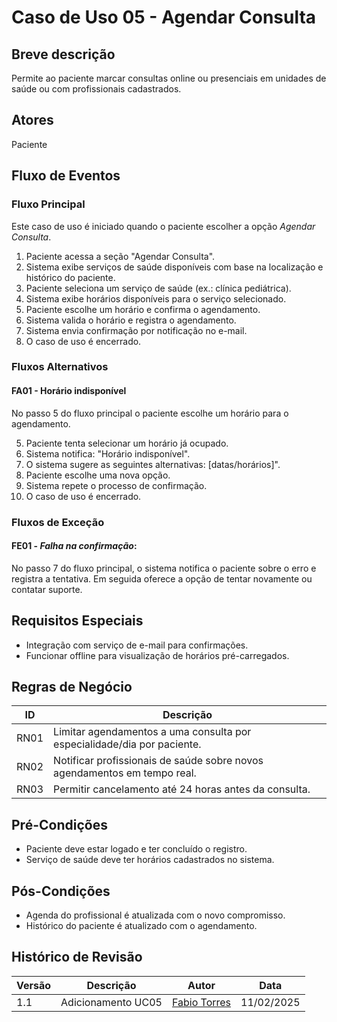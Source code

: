 # Caso de Uso 05 - Agendar Consulta



## Breve descrição
Permite ao paciente marcar consultas online ou presenciais em unidades de saúde ou com profissionais cadastrados.

## Atores
Paciente

## Fluxo de Eventos

### Fluxo Principal
Este caso de uso é iniciado quando o paciente escolher a opção *Agendar Consulta*.

1. Paciente acessa a seção "Agendar Consulta". 
2. Sistema exibe serviços de saúde disponíveis com base na localização e histórico do paciente. 
3. Paciente seleciona um serviço de saúde (ex.: clínica pediátrica). 
4. Sistema exibe horários disponíveis para o serviço selecionado. 
5. Paciente escolhe um horário e confirma o agendamento. 
6. Sistema valida o horário e registra o agendamento. 
7. Sistema envia confirmação por notificação no e-mail. 
8. O caso de uso é encerrado.
### Fluxos Alternativos

#### FA01 - Horário indisponível

No passo 5 do fluxo principal o paciente escolhe um horário para o agendamento.

5. Paciente tenta selecionar um horário já ocupado. 
6. Sistema notifica: "Horário indisponível". 
7. O sistema sugere as seguintes alternativas: [datas/horários]". 
8. Paciente escolhe uma nova opção. 
9. Sistema repete o processo de confirmação. 
10. O caso de uso é encerrado.

### Fluxos de Exceção

#### FE01 - *Falha na confirmação*:

No passo 7 do fluxo principal, o sistema notifica o paciente sobre o erro e registra a tentativa. Em seguida oferece a opção de tentar novamente ou contatar suporte.

## Requisitos Especiais

- Integração com serviço de e-mail para confirmações.
- Funcionar offline para visualização de horários pré-carregados.

## Regras de Negócio

| ID | Descrição |
|----|-----------|
| RN01 | Limitar agendamentos a uma consulta por especialidade/dia por paciente. |
| RN02 | Notificar profissionais de saúde sobre novos agendamentos em tempo real. |
| RN03 | Permitir cancelamento até 24 horas antes da consulta. |


## Pré-Condições

- Paciente deve estar logado e ter concluído o registro.
- Serviço de saúde deve ter horários cadastrados no sistema.

## Pós-Condições

- Agenda do profissional é atualizada com o novo compromisso.
- Histórico do paciente é atualizado com o agendamento.

## Histórico de Revisão


| Versão | Descrição          | Autor                                            | Data       |
| ------ | ------------------ | ------------------------------------------------ | ---------- |
| 1.1    | Adicionamento UC05 | [Fabio Torres](http://github.com/fabioaletorres) | 11/02/2025 |